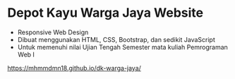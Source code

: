 # Depot Kayu Warga Jaya Website

- Responsive Web Design
- Dibuat menggunakan HTML, CSS, Bootstrap, dan sedikit JavaScript
- Untuk memenuhi nilai Ujian Tengah Semester mata kuliah Pemrograman Web I

https://mhmmdmn18.github.io/dk-warga-jaya/
